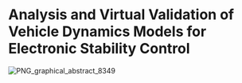 # Analysis and Virtual Validation of Vehicle Dynamics Models for Electronic Stability Control
![PNG_graphical_abstract_8349](https://github.com/torreslucas10/IEEE_8349/assets/63742806/1bf771fe-f0e0-4b02-a085-27e2f01aabe9)
